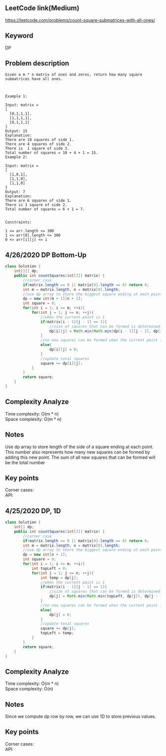 ## LeetCode link(Medium)
https://leetcode.com/problems/count-square-submatrices-with-all-ones/

## Keyword
DP

## Problem description
```
Given a m * n matrix of ones and zeros, return how many square submatrices have all ones.

 

Example 1:

Input: matrix =
[
  [0,1,1,1],
  [1,1,1,1],
  [0,1,1,1]
]
Output: 15
Explanation: 
There are 10 squares of side 1.
There are 4 squares of side 2.
There is  1 square of side 3.
Total number of squares = 10 + 4 + 1 = 15.
Example 2:

Input: matrix = 
[
  [1,0,1],
  [1,1,0],
  [1,1,0]
]
Output: 7
Explanation: 
There are 6 squares of side 1.  
There is 1 square of side 2. 
Total number of squares = 6 + 1 = 7.
 

Constraints:

1 <= arr.length <= 300
1 <= arr[0].length <= 300
0 <= arr[i][j] <= 1
```

## 4/26/2020 DP Bottom-Up

```java
class Solution {
    int[][] dp;
    public int countSquares(int[][] matrix) {
        //corner case
        if(matrix.length == 0 || matrix[0].length == 0) return 0;
        int m = matrix.length, n = matrix[0].length;
        //use dp array to store the biggest square ending at each point
        dp = new int[m + 1][n + 1];
        int square = 0;
        for(int i = 1; i <= m; ++i){
            for(int j = 1; j <= n; ++j){
                //when the current point is 1
                if(matrix[i - 1][j - 1] == 1){
                    //size of squares that can be formed is determined by top, top-left, left dp values
                    dp[i][j] = Math.min(Math.min(dp[i - 1][j - 1], dp[i - 1][j]), dp[i][j - 1]) + 1;
                }
                //no new squares can be formed when the current point is 0
                else{
                    dp[i][j] = 0;
                }
                //update total squares
                square += dp[i][j];
            }
        }
        return square;
    }
}
```

## Complexity Analyze
Time complexity: O(m * n) \
Space complexity: O(m * n)

## Notes
Use dp array to store length of the side of a square ending at each point. This number also represents how many new squares can be formed by adding this new point. The sum of all new squares that can be formed will be the total number

## Key points
Corner cases:\
API:

## 4/25/2020 DP, 1D

```java
class Solution {
    int[] dp;
    public int countSquares(int[][] matrix) {
        //corner case
        if(matrix.length == 0 || matrix[0].length == 0) return 0;
        int m = matrix.length, n = matrix[0].length;
        //use dp array to store the biggest square ending at each point
        dp = new int[n + 1];
        int square = 0;
        for(int i = 1; i <= m; ++i){
            int topLeft = 0;
            for(int j = 1; j <= n; ++j){
                int temp = dp[j];
                //when the current point is 1
                if(matrix[i - 1][j - 1] == 1){
                    //size of squares that can be formed is determined by top, top-left, left dp values
                    dp[j] = Math.min(Math.min(topLeft, dp[j]), dp[j - 1]) + 1;
                }
                //no new squares can be formed when the current point is 0
                else{
                    dp[j] = 0;
                }
                //update total squares
                square += dp[j];
                topLeft = temp;
            }
        }
        return square;
    }
}
```

## Complexity Analyze
Time complexity: O(m * n) \
Space complexity: O(n)

## Notes
Since we compute dp row by row, we can use 1D to store previous values.

## Key points
Corner cases:\
API: